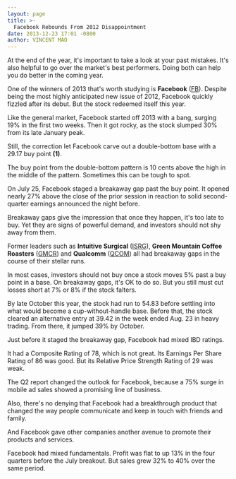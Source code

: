 ```yaml
---
layout: page
title: >-
  Facebook Rebounds From 2012 Disappointment
date: 2013-12-23 17:01 -0800
author: VINCENT MAO
---
```





At the end of the year, it's important to take a look at your past mistakes. It's also helpful to go over the market's best performers. Doing both can help you do better in the coming year.


One of the winners of 2013 that's worth studying is **Facebook** ([FB](https://research.investors.com/quote.aspx?symbol=FB)). Despite being the most highly anticipated new issue of 2012, Facebook quickly fizzled after its debut. But the stock redeemed itself this year.


Like the general market, Facebook started off 2013 with a bang, surging 19% in the first two weeks. Then it got rocky, as the stock slumped 30% from its late January peak.


Still, the correction let Facebook carve out a double-bottom base with a 29.17 buy point **(1)**.


The buy point from the double-bottom pattern is 10 cents above the high in the middle of the pattern. Sometimes this can be tough to spot.


On July 25, Facebook staged a breakaway gap past the buy point. It opened nearly 27% above the close of the prior session in reaction to solid second-quarter earnings announced the night before.


Breakaway gaps give the impression that once they happen, it's too late to buy. Yet they are signs of powerful demand, and investors should not shy away from them.


Former leaders such as **Intuitive Surgical** ([ISRG](https://research.investors.com/quote.aspx?symbol=ISRG)), **Green Mountain Coffee Roasters** ([GMCR](https://research.investors.com/quote.aspx?symbol=GMCR)) and **Qualcomm** ([QCOM](https://research.investors.com/quote.aspx?symbol=QCOM)) all had breakaway gaps in the course of their stellar runs.


In most cases, investors should not buy once a stock moves 5% past a buy point in a base. On breakaway gaps, it's OK to do so. But you still must cut losses short at 7% or 8% if the stock falters.


By late October this year, the stock had run to 54.83 before settling into what would become a cup-without-handle base. Before that, the stock cleared an alternative entry at 39.42 in the week ended Aug. 23 in heavy trading. From there, it jumped 39% by October.


Just before it staged the breakaway gap, Facebook had mixed IBD ratings.


It had a Composite Rating of 78, which is not great. Its Earnings Per Share Rating of 86 was good. But its Relative Price Strength Rating of 29 was weak.


The Q2 report changed the outlook for Facebook, because a 75% surge in mobile ad sales showed a promising line of business.


Also, there's no denying that Facebook had a breakthrough product that changed the way people communicate and keep in touch with friends and family.


And Facebook gave other companies another avenue to promote their products and services.


Facebook had mixed fundamentals. Profit was flat to up 13% in the four quarters before the July breakout. But sales grew 32% to 40% over the same period.




